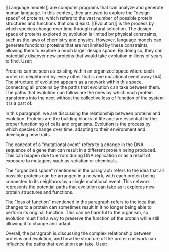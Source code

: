  [[Language models]] are computer programs that can analyze and generate human language. In this context, they are used to explore the "design space" of proteins, which refers to the vast number of possible protein structures and functions that could exist. [[Evolution]] is the process by which species change over time through natural selection. The design space of proteins explored by evolution is limited by physical constraints, such as the laws of chemistry and physics. However, language models can generate functional proteins that are not limited by these constraints, allowing them to explore a much larger design space. By doing so, they can potentially discover new proteins that would take evolution millions of years to find.
User:

 Proteins can be seen as existing within an organized space where each protein is neighbored by every other that is one mutational event away (54). The structure of evolution appears as a network within this space, connecting all proteins by the paths that evolution can take between them. The paths that evolution can follow are the ones by which each protein transforms into the next without the collective loss of function of the system it is a part of.

In this paragraph, we are discussing the relationship between proteins and evolution. Proteins are the building blocks of life and are essential for the proper functioning of cells and organisms. Evolution is the process by which species change over time, adapting to their environment and developing new traits.

The concept of a "mutational event" refers to a change in the DNA sequence of a gene that can result in a different protein being produced. This can happen due to errors during DNA replication or as a result of exposure to mutagens such as radiation or chemicals.

The "organized space" mentioned in the paragraph refers to the idea that all possible proteins can be arranged in a network, with each protein being connected to its neighbors by a single mutational event. This network represents the potential paths that evolution can take as it explores new protein structures and functions.

The "loss of function" mentioned in the paragraph refers to the idea that changes to a protein can sometimes result in it no longer being able to perform its original function. This can be harmful to the organism, so evolution must find a way to preserve the function of the protein while still allowing it to change and adapt.

Overall, the paragraph is discussing the complex relationship between proteins and evolution, and how the structure of the protein network can influence the paths that evolution can take.
User:

